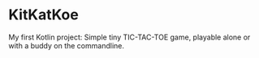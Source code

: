 # KitKatKoe
My first Kotlin project: Simple tiny TIC-TAC-TOE game, playable alone or with a buddy on the commandline.

